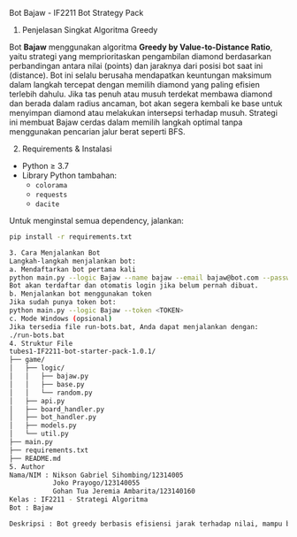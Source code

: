Bot Bajaw - IF2211 Bot Strategy Pack

1. Penjelasan Singkat Algoritma Greedy

Bot **Bajaw** menggunakan algoritma **Greedy by Value-to-Distance Ratio**, yaitu strategi yang memprioritaskan pengambilan diamond berdasarkan perbandingan antara nilai (points) dan jaraknya dari posisi bot saat ini (distance). Bot ini selalu berusaha mendapatkan keuntungan maksimum dalam langkah tercepat dengan memilih diamond yang paling efisien terlebih dahulu. Jika tas penuh atau musuh terdekat membawa diamond dan berada dalam radius ancaman, bot akan segera kembali ke base untuk menyimpan diamond atau melakukan intersepsi terhadap musuh. Strategi ini membuat Bajaw cerdas dalam memilih langkah optimal tanpa menggunakan pencarian jalur berat seperti BFS.

2. Requirements & Instalasi
- Python ≥ 3.7
- Library Python tambahan:
  - `colorama`
  - `requests`
  - `dacite`

Untuk menginstal semua dependency, jalankan:

```bash
pip install -r requirements.txt

3. Cara Menjalankan Bot
Langkah-langkah menjalankan bot:
a. Mendaftarkan bot pertama kali
python main.py --logic Bajaw --name bajaw --email bajaw@bot.com --password 123456 --team bajaw
Bot akan terdaftar dan otomatis login jika belum pernah dibuat.
b. Menjalankan bot menggunakan token
Jika sudah punya token bot:
python main.py --logic Bajaw --token <TOKEN>
c. Mode Windows (opsional)
Jika tersedia file run-bots.bat, Anda dapat menjalankan dengan:
./run-bots.bat
4. Struktur File
tubes1-IF2211-bot-starter-pack-1.0.1/
├── game/
│   ├── logic/
│   │   ├── bajaw.py       
│   │   ├── base.py        
│   │   └── random.py      
│   ├── api.py
│   ├── board_handler.py
│   ├── bot_handler.py
│   ├── models.py
│   └── util.py
├── main.py                
├── requirements.txt       
├── README.md              
5. Author
Nama/NIM : Nikson Gabriel Sihombing/12314005
           Joko Prayogo/123140055
           Gohan Tua Jeremia Ambarita/123140160
Kelas : IF2211 - Strategi Algoritma
Bot : Bajaw

Deskripsi : Bot greedy berbasis efisiensi jarak terhadap nilai, mampu beradaptasi terhadap ancaman dan memprioritaskan keuntungan maksimal.
